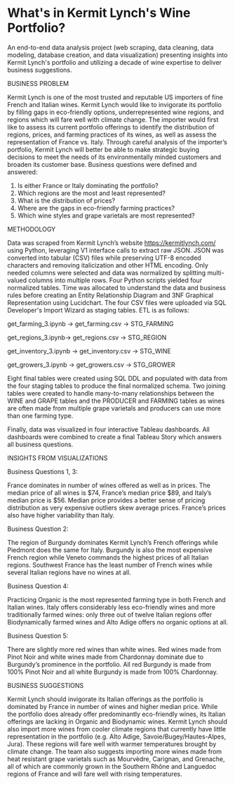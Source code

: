 # What's in Kermit Lynch's Wine Portfolio?
An end-to-end data analysis project (web scraping, data cleaning, data modeling, database creation, and data visualization) presenting insights into Kermit Lynch's portfolio and utilizing a decade of wine expertise to deliver business suggestions. 



BUSINESS PROBLEM

Kermit Lynch is one of the most trusted and reputable US importers of fine French and Italian wines. Kermit Lynch would like to invigorate its portfolio by filling gaps in eco-friendly options, underrepresented wine regions, and regions which will fare well with climate change. The importer would first like to assess its current portfolio offerings to identify the distribution of regions, prices, and farming practices of its wines, as well as assess the representation of France vs. Italy. Through careful analysis of the importer’s portfolio, Kermit Lynch will better be able to make strategic buying decisions to meet the needs of its environmentally minded customers and broaden its customer base. Business questions were defined and answered:  

1. Is either France or Italy dominating the portfolio?
2. Which regions are the most and least represented?
3. What is the distribution of prices?
4. Where are the gaps in eco-friendly farming practices?
5. Which wine styles and grape varietals are most represented?



METHODOLOGY

Data was scraped from Kermit Lynch’s website https://kermitlynch.com/ using Python, leveraging V1 interface calls to extract raw JSON. JSON was converted into tabular (CSV) files while preserving UTF-8 encoded characters and removing italicization and other HTML encoding. Only needed columns were selected and data was normalized by splitting multi-valued columns into multiple rows. Four Python scripts yielded four normalized tables. Time was allocated to understand the data and business rules before creating an Entity Relationship Diagram and 3NF Graphical Representation using Lucidchart. The four CSV files were uploaded via SQL Developer's Import Wizard as staging tables. ETL is as follows:

get_farming_3.ipynb → get_farming.csv → STG_FARMING 

get_regions_3.ipynb→ get_regions.csv → STG_REGION 

get_inventory_3.ipynb → get_inventory.csv → STG_WINE 

get_growers_3.ipynb → get_growers.csv → STG_GROWER

Eight final tables were created using SQL DDL and populated with data from the four staging tables to produce the final normalized schema. Two joining tables were created to handle many-to-many relationships between the WINE and GRAPE tables and the PRODUCER and FARMING tables as wines are often made from multiple grape varietals and producers can use more than one farming type. 

Finally, data was visualized in four interactive Tableau dashboards. All dashboards were combined to create a final Tableau Story which answers all business questions.  

INSIGHTS FROM VISUALIZATIONS

Business Questions 1, 3: 

France dominates in number of wines offered as well as in prices. The median price of all wines is $74, France’s median price $89, and Italy’s median price is $56. Median price provides a better sense of pricing distribution as very expensive outliers skew average prices. France’s prices also have higher variability than Italy. 

Business Question 2:

The region of Burgundy dominates Kermit Lynch’s French offerings while Piedmont does the same for Italy. Burgundy is also the most expensive French region while Veneto commands the highest prices of all Italian regions. Southwest France has the least number of French wines while several Italian regions have no wines at all. 

Business Question 4:

Practicing Organic is the most represented farming type in both French and Italian wines. Italy offers considerably less eco-friendly wines and more traditionally farmed wines: only three out of twelve Italian regions offer Biodynamically farmed wines and Alto Adige offers no organic options at all. 

Business Question 5:

There are slightly more red wines than white wines. Red wines made from Pinot Noir and white wines made from Chardonnay dominate due to Burgundy’s prominence in the portfolio. All red Burgundy is made from 100% Pinot Noir and all white Burgundy is made from 100% Chardonnay. 


BUSINESS SUGGESTIONS

Kermit Lynch should invigorate its Italian offerings as the portfolio is dominated by France in number of wines and higher median price. While the portfolio does already offer predominantly eco-friendly wines, its Italian offerings are lacking in Organic and Biodynamic wines. Kermit Lynch should also import more wines from cooler climate regions that currently have little representation in the portfolio (e.g. Alto Adige, Savoie/Bugey/Hautes-Alpes, Jura). These regions will fare well with warmer temperatures brought by climate change. The team also suggests importing more wines made from heat resistant grape varietals such as Mourvèdre, Carignan, and Grenache, all of which are commonly grown in the Southern Rhône and Languedoc regions of France and will fare well with rising temperatures.  
